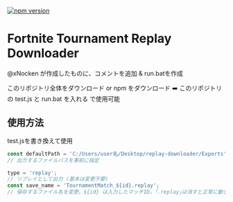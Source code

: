 [![npm version](https://badge.fury.io/js/fortnite-replay-downloader.svg)](https://npmjs.com/package/fortnite-replay-downloader)

# Fortnite Tournament Replay Downloader

@xNocken が作成したものに、コメントを追加 & run.batを作成

このリポジトリ全体をダウンロード or npm をダウンロード ➡️ このリポジトリの test.js と run.bat を入れる で使用可能

## 使用方法
test.jsを書き換えて使用
```js
const defaultPath = 'C:/Users/user名/Desktop/replay-downloader/Exports';
// 出力するファイルパスを事前に指定

type = 'replay';
// リプレイとして出力 (基本は変更不要)
const save_name = 'TournamentMatch_${id}.replay';
// 保存するファイル名を変更。${id} は入力したマッチID。｢.replay｣は消すと正常に動きません
```